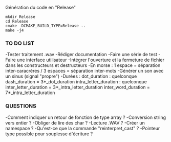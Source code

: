 Génération du code en "Release"
```ssh
mkdir Release
cd Release
cmake -DCMAKE_BUILD_TYPE=Release ..
make -j4

```

### TO DO LIST

-Tester traitement .wav
-Rédiger documentation
-Faire une série de test
-Faire une interface utilisateur
-Intégrer l'ouverture et la fermeture de fichier dans les constructeurs et destructeurs
-En morse : 1 espace = séparation inter-caracrères / 3 espaces = séparation inter-mots
-Générer un son avec un sinus (signal "propre")
-Durées :
    dot_duration : quelconque
    dash_duration = 3*_dot_duration
    intra_letter_duration : quelconque
    inter_letter_duration = 3*_intra_letter_duration
    inter_word_duration = 7*_intra_letter_duration

### QUESTIONS

-Comment indiquer un retour de fonction de type array ?
-Conversion string vers entier ?
-Obliger de lire des char ?
-Lecture .WAV ?
-Créer un namespace ?
-Qu'est-ce que la commande "reinterpret_cast" ?
-Pointeur type possible pour souplesse d'écriture ?